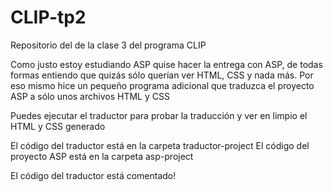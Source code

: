 # CLIP-tp2
Repositorio del de la clase 3 del programa CLIP

Como justo estoy estudiando ASP quise hacer la entrega con ASP, de todas formas entiendo que quizás sólo querían ver HTML, CSS y nada más.
Por eso mismo hice un pequeño programa adicional que traduzca el proyecto ASP a sólo unos archivos HTML y CSS

Puedes ejecutar el traductor para probar la traducción y ver en limpio el HTML y CSS generado

El código del traductor está en la carpeta traductor-project
El código del proyecto ASP está en la carpeta asp-project

El código del traductor está comentado!
